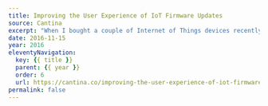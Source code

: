 ```yaml
---
title: Improving the User Experience of IoT Firmware Updates
source: Cantina
excerpt: "When I bought a couple of Internet of Things devices recently, I had a simple goal: to save some money"
date: 2016-11-15
year: 2016
eleventyNavigation:
  key: {{ title }}
  parent: {{ year }}
  order: 6
  url: https://cantina.co/improving-the-user-experience-of-iot-firmware-updates/
permalink: false
---
```

